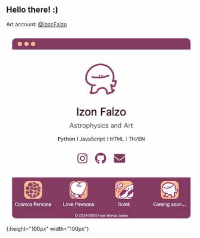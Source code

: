 ## Hello there! :)

Art account: [@IzonFalzo](https://www.instagram.com/izonfalzo/)

[![Alt Text](https://raw.githubusercontent.com/IseeJ/Card/c329e8d9ba9a33b87d09ceee8bb03866b91cd3a8/C.PNG)](https://iseej.github.io/Card/){:height="100px" width="100px"}


<!--- [Cosmos Persona](https://iseej.github.io/CosmosPersona/)
- [Love Pawsona](https://iseej.github.io/LovePawsona/)

![toplang](https://github-readme-stats.vercel.app/api/top-langs/?username=IseeJ&layout=donut&hide=Jupyter%20Notebook,%20GLSL)-->





<!--
**IseeJ/IseeJ** is a ✨ _special_ ✨ repository because its `README.md` (this file) appears on your GitHub profile.

Here are some ideas to get you started:

- 🔭 I’m currently working on ...
- 🌱 I’m currently learning ...
- 👯 I’m looking to collaborate on ...
- 🤔 I’m looking for help with ...
- 💬 Ask me about ...
- 📫 How to reach me: ...
- 😄 Pronouns: ...
- ⚡ Fun fact: ...
-->
